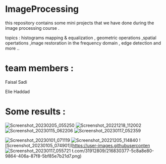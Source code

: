 # ImageProcessing
this repository contains some mini projects that we have done during the image processing course .

topics : histograms mapping & equalization , geometric operations ,spatial opertations ,image restoration in the frequency domain , edge detection and more ..

# team members :

Faisal Sadi 

Elie Haddad

# Some results :
![Screenshot_20230205_055250](https://user-images.githubusercontent.com/31912809/216830315-83b8857c-e0b5-48e0-ada3-7ab309048ff1.png)
![Screenshot_20221218_112002](https://user-images.githubusercontent.com/31912809/216830340-b7a694bd-6e73-44d7-a0fb-5ab7e05ad58d.png)
![Screenshot_20230115_062206](https://user-images.githubusercontent.com/31912809/216830396-2199b42a-9a5c-40e8-a46a-c84c24eed846.png)
![Screenshot_20230117_052359](https://user-images.githubusercontent.com/31912809/216830397-72523cb6-5f48-4883-8205-1fb943bf6083.png)

![Screenshot_20230101_071119](https://user-images.githubusercontent.com/31912809/216830348-b08d4427-0d5f-4a57-88b7-bfa613e6d2f3.png)
![Screenshot_20221205_114840](https://user-images.githubusercontent.com/31912809/216830363-c1afcdec-67df-46d1-bb68-c0a2a9c54f22.png)
![Screenshot_20230105_074901](https://user-images.githubuserconten
![Screenshot_20230117_055721](https://user-images.githubusercontent.com/31912809/216830389-361a8f88-14e9-457c-9383-902db1201bbe.png)
t.com/31912809/216830377-5c8a8e80-9864-406a-87f8-5bf85e7b21d7.png)


